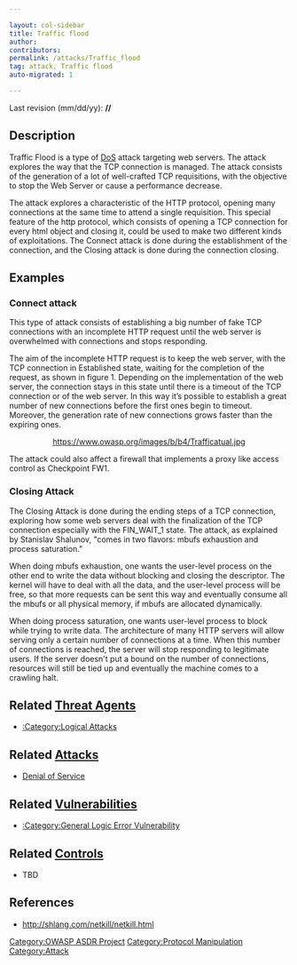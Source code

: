 ```yaml
---

layout: col-sidebar
title: Traffic flood
author: 
contributors: 
permalink: /attacks/Traffic_flood
tag: attack, Traffic flood
auto-migrated: 1

---
```




Last revision (mm/dd/yy): **//**

## Description

Traffic Flood is a type of [DoS](Denial_of_Service "wikilink") attack
targeting web servers. The attack explores the way that the TCP
connection is managed. The attack consists of the generation of a lot of
well-crafted TCP requisitions, with the objective to stop the Web Server
or cause a performance decrease.

The attack explores a characteristic of the HTTP protocol, opening many
connections at the same time to attend a single requisition. This
special feature of the http protocol, which consists of opening a TCP
connection for every html object and closing it, could be used to make
two different kinds of exploitations. The Connect attack is done during
the establishment of the connection, and the Closing attack is done
during the connection closing.

## Examples

### Connect attack

This type of attack consists of establishing a big number of fake TCP
connections with an incomplete HTTP request until the web server is
overwhelmed with connections and stops responding.

The aim of the incomplete HTTP request is to keep the web server, with
the TCP connection in Established state, waiting for the completion of
the request, as shown in figure 1. Depending on the implementation of
the web server, the connection stays in this state until there is a
timeout of the TCP connection or of the web server. In this way it’s
possible to establish a great number of new connections before the first
ones begin to timeout. Moreover, the generation rate of new connections
grows faster than the expiring ones.

<center>

<https://www.owasp.org/images/b/b4/Trafficatual.jpg>

</center>

The attack could also affect a firewall that implements a proxy like
access control as Checkpoint FW1.

### Closing Attack

The Closing Attack is done during the ending steps of a TCP connection,
exploring how some web servers deal with the finalization of the TCP
connection especially with the FIN_WAIT_1 state. The attack, as
explained by Stanislav Shalunov, "comes in two flavors: mbufs exhaustion
and process saturation."

When doing mbufs exhaustion, one wants the user-level process on the
other end to write the data without blocking and closing the descriptor.
The kernel will have to deal with all the data, and the user-level
process will be free, so that more requests can be sent this way and
eventually consume all the mbufs or all physical memory, if mbufs are
allocated dynamically.

When doing process saturation, one wants user-level process to block
while trying to write data. The architecture of many HTTP servers will
allow serving only a certain number of connections at a time. When this
number of connections is reached, the server will stop responding to
legitimate users. If the server doesn't put a bound on the number of
connections, resources will still be tied up and eventually the machine
comes to a crawling halt.

## Related [Threat Agents](Threat_Agents "wikilink")

  - [:Category:Logical Attacks](:Category:Logical_Attacks "wikilink")

## Related [Attacks](Attacks "wikilink")

  - [Denial of Service](Denial_of_Service "wikilink")

## Related [Vulnerabilities](Vulnerabilities "wikilink")

  - [:Category:General Logic Error
    Vulnerability](:Category:General_Logic_Error_Vulnerability "wikilink")

## Related [Controls](Controls "wikilink")

  - TBD

## References

  - <http://shlang.com/netkill/netkill.html>

[Category:OWASP ASDR Project](Category:OWASP_ASDR_Project "wikilink")
[Category:Protocol
Manipulation](Category:Protocol_Manipulation "wikilink")
[Category:Attack](Category:Attack "wikilink")